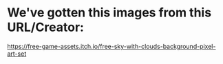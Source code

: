 # We've gotten this images from this URL/Creator:
https://free-game-assets.itch.io/free-sky-with-clouds-background-pixel-art-set
